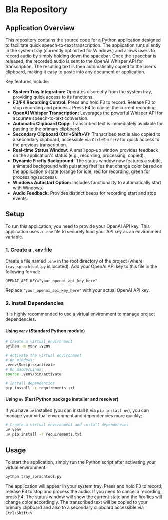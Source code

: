 # Bla Repository

## Application Overview

This repository contains the source code for a Python application designed to facilitate quick speech-to-text transcription. The application runs silently in the system tray (currently optimized for Windows) and allows users to record audio by simply holding down the spacebar. Once the spacebar is released, the recorded audio is sent to the OpenAI Whisper API for transcription. The resulting text is then automatically copied to the user's clipboard, making it easy to paste into any document or application.

Key features include:
*   **System Tray Integration:** Operates discreetly from the system tray, providing quick access to its functions.
*   **F3/F4 Recording Control:** Press and hold F3 to record. Release F3 to stop recording and process. Press F4 to cancel the current recording.
*   **OpenAI Whisper Transcription:** Leverages the powerful Whisper API for accurate speech-to-text conversion.
*   **Automatic Clipboard Copy:** Transcribed text is immediately available for pasting to the primary clipboard.
*   **Secondary Clipboard (Ctrl+Shift+V):** Transcribed text is also copied to a secondary clipboard, accessible via `Ctrl+Shift+V` for quick access to the previous transcription.
*   **Real-time Status Window:** A small pop-up window provides feedback on the application's status (e.g., recording, processing, copied).
*   **Dynamic Firefly Background:** The status window now features a subtle, animated background with pulsating fireflies that change color based on the application's state (orange for idle, red for recording, green for processing/success).
*   **Windows Autostart Option:** Includes functionality to automatically start with Windows.
*   **Audio Feedback:** Provides distinct beeps for recording start and stop events.

## Setup

To run this application, you need to provide your OpenAI API key. This application uses a `.env` file to securely load your API key as an environment variable.

### 1. Create a `.env` file

Create a file named `.env` in the root directory of the project (where `tray_sprachtool.py` is located). Add your OpenAI API key to this file in the following format:

```
OPENAI_API_KEY="your_openai_api_key_here"
```
Replace `"your_openai_api_key_here"` with your actual OpenAI API key.

### 2. Install Dependencies

It is highly recommended to use a virtual environment to manage project dependencies.

#### Using `venv` (Standard Python module)

```bash
# Create a virtual environment
python -m venv .venv

# Activate the virtual environment
# On Windows:
.venv\Scripts\activate
# On macOS/Linux:
source .venv/bin/activate

# Install dependencies
pip install -r requirements.txt
```

#### Using `uv` (Fast Python package installer and resolver)

If you have `uv` installed (you can install it via `pip install uv`), you can manage your virtual environment and dependencies more quickly:

```bash
# Create a virtual environment and install dependencies
uv venv
uv pip install -r requirements.txt
```

## Usage

To start the application, simply run the Python script after activating your virtual environment:

```bash
python tray_sprachtool.py
```

The application will appear in your system tray. Press and hold F3 to record; release F3 to stop and process the audio. If you need to cancel a recording, press F4. The status window will show the current state and the fireflies will change color accordingly. The transcribed text will be copied to your primary clipboard and also to a secondary clipboard accessible via `Ctrl+Shift+V`.
